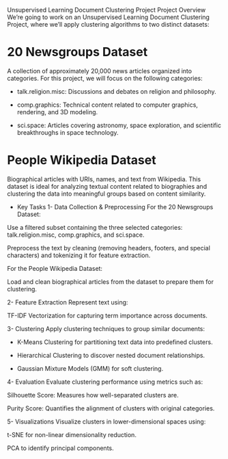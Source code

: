 Unsupervised Learning Document Clustering Project
Project Overview
We’re going to work on an Unsupervised Learning Document Clustering Project, where we’ll apply clustering algorithms to two distinct datasets:


# 20 Newsgroups Dataset

A collection of approximately 20,000 news articles organized into categories. For this project, we will focus on the following categories:

- talk.religion.misc: Discussions and debates on religion and philosophy.

- comp.graphics: Technical content related to computer graphics, rendering, and 3D modeling.

- sci.space: Articles covering astronomy, space exploration, and scientific breakthroughs in space technology.


# People Wikipedia Dataset

Biographical articles with URIs, names, and text from Wikipedia. This dataset is ideal for analyzing textual content related to biographies and clustering the data into meaningful groups based on content similarity.

- Key Tasks
1- Data Collection & Preprocessing
For the 20 Newsgroups Dataset:

Use a filtered subset containing the three selected categories: talk.religion.misc, comp.graphics, and sci.space.

Preprocess the text by cleaning (removing headers, footers, and special characters) and tokenizing it for feature extraction.

For the People Wikipedia Dataset:

Load and clean biographical articles from the dataset to prepare them for clustering.

2- Feature Extraction
Represent text using:

TF-IDF Vectorization for capturing term importance across documents.


3- Clustering
Apply clustering techniques to group similar documents:

- K-Means Clustering for partitioning text data into predefined clusters.

- Hierarchical Clustering to discover nested document relationships.

- Gaussian Mixture Models (GMM) for soft clustering.

4- Evaluation
Evaluate clustering performance using metrics such as:

Silhouette Score: Measures how well-separated clusters are.

Purity Score: Quantifies the alignment of clusters with original categories.

5- Visualizations
Visualize clusters in lower-dimensional spaces using:

t-SNE for non-linear dimensionality reduction.

PCA to identify principal components.